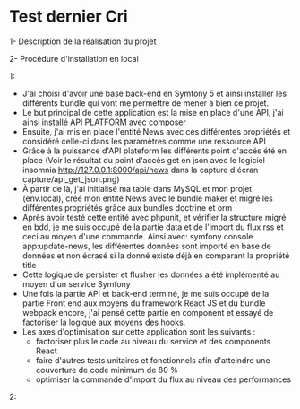 # Test dernier Cri
1- Description de la réalisation du projet

2- Procédure d'installation en local


1:
  - J'ai choisi d'avoir une base back-end en Symfony 5 et ainsi installer les différents bundle qui vont me permettre de mener à bien ce projet.
  - Le but principal de cette application est la mise en place d'une API, j'ai ainsi installé API PLATFORM avec composer
  - Ensuite, j'ai mis en place l'entité News avec ces différentes propriétés et considéré celle-ci dans les paramètres comme une ressource API
  - Grâce à la puissance d'API plateform les différents point d'accés été en place (Voir le résultat du point d'accès get en json avec le logiciel insomnia http://127.0.0.1:8000/api/news dans la capture d'écran capture/api_get_json.png)
  - À partir de là, j'ai initialisé ma table dans MySQL et mon projet (env.local), créé mon entité News avec le bundle maker et migré les différentes propriétés grâce aux bundles doctrine et orm
  - Après avoir testé cette entité avec phpunit, et vérifier la structure migré en bdd, je me suis occupé de la partie data et de l'import du flux rss et ceci au moyen d'une commande. Ainsi avec: symfony console app:update-news, les différentes données sont importé en base de données et non écrasé si la donné existe déjà en comparant la propriété title
  - Cette logique de persister et flusher les données a été implémenté au moyen d'un service Symfony
  - Une fois la partie API et back-end terminé, je me suis occupé de la partie Front end aux moyens du framework React JS et du bundle webpack encore, j'ai pensé cette partie en component et essayé de factoriser la logique aux moyens des hooks.
  - Les axes d'optimisation sur cette application sont les suivants :
      - factoriser plus le code au niveau du service et des components React
      - faire d'autres tests unitaires et fonctionnels afin d'atteindre une couverture de code minimum de 80 %
      - optimiser la commande d'import du flux au niveau des performances
  
2:
  
